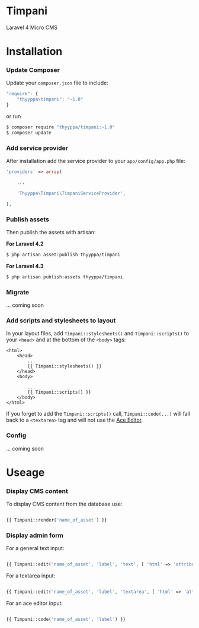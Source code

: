 Timpani
=======

Laravel 4 Micro CMS


Installation
============

### Update Composer

Update your `composer.json` file to include:

```javascript
"require": {
    "thyyppa\timpani": "~1.0"
}

```

or run

```bash
$ composer require "thyyppa/timpani:~1.0"
$ composer update
```

### Add service provider

After installation add the service provider to your `app/config/app.php` file:

```php
'providers' => array(

    ...

    'Thyyppa\Timpani\TimpaniServiceProvider',

),

```

### Publish assets

Then publish the assets with artisan:

**For Laravel 4.2**
```bash
$ php artisan asset:publish thyyppa/timpani
```

**For Laravel 4.3**
```bash
$ php artisan publish:assets thyyppa/timpani
```

### Migrate

... coming soon


### Add scripts and stylesheets to layout

In your layout files, add `Timpani::stylesheets()` and `Timpani::scripts()` to your `<head>` and at the bottom of the `<body>` tags:

```html+php
<html>
    <head>
        ...
        {{ Timpani::stylesheets() }}
    </head>
    <body>

        ...
        {{ Timpani::scripts() }}
    </body>
</html>
```

If you forget to add the `Timpani::scripts()` call, `Timpani::code(...)` will fall back to a `<textarea>` tag and will not use the [Ace Editor](http://ace.c9.io/).

### Config

... coming soon

Useage
======

### Display CMS content

To display CMS content from the database use:

```php

{{ Timpani::render('name_of_asset') }}

```

### Display admin form

For a general text input:

```php

{{ Timpani::edit('name_of_asset', 'label', 'text', [ 'html' => 'attributes' ]) }}

```

For a textarea input:

```php

{{ Timpani::edit('name_of_asset', 'label', 'textarea', [ 'html' => 'attributes' ]) }}

```

For an ace editor input:

```php

{{ Timpani::code('name_of_asset', 'label') }}

```
